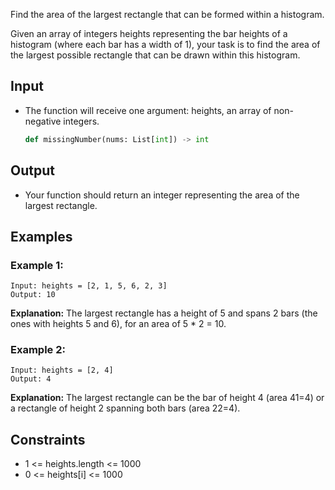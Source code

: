 Find the area of the largest rectangle that can be formed within a histogram.

Given an array of integers heights representing the bar heights of a histogram (where each bar has a width of 1), your task is to find the area of the largest possible rectangle that can be drawn within this histogram.

## Input

* The function will receive one argument: heights, an array of non-negative integers.

  ```python
  def missingNumber(nums: List[int]) -> int
  ```

## Output

* Your function should return an integer representing the area of the largest rectangle.

## Examples

### Example 1:

```text
Input: heights = [2, 1, 5, 6, 2, 3]
Output: 10
```

**Explanation:**
The largest rectangle has a height of 5 and spans 2 bars (the ones with heights 5 and 6), for an area of 5 * 2 = 10.

### Example 2:

```text
Input: heights = [2, 4]
Output: 4
```

**Explanation:**
The largest rectangle can be the bar of height 4 (area 41=4) or a rectangle of height 2 spanning both bars (area 22=4).

## Constraints

* 1 <= heights.length <= 1000
* 0 <= heights[i] <= 1000